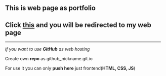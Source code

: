 ## This is web page as portfolio

## Click [this](https://jakha921.github.io/) and you will be redirected to my web page

---
_if you want to use __GitHub__ as web hosting_

Create own __repo__ as github_nickname.git.io

For use it you can only __push here__ just frontend(__HTML, CSS, JS__)

